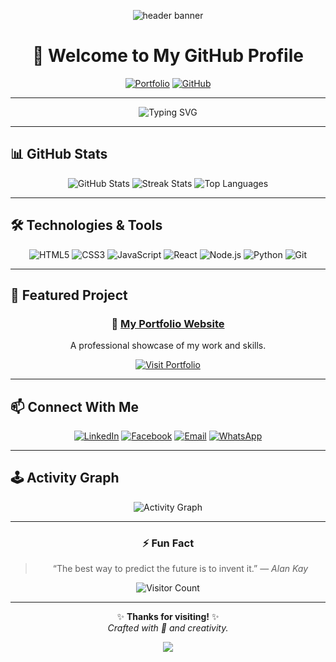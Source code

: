 <!-- ✨ HEADER SECTION -->
<p align="center">
  <img src="https://capsule-render.vercel.app/api?type=waving&color=0:00bcd4,100:2196f3&height=200&section=header&text=Welcome%20to%20My%20GitHub!&fontSize=35&fontColor=ffffff&animation=fadeIn" alt="header banner"/>
</p>

<div align="center">

# 🚀 Welcome to My GitHub Profile

[![Portfolio](https://img.shields.io/badge/🌐-Portfolio-00bcd4?style=for-the-badge)](https://ethesonx082531.github.io/MyPortFolio/)
[![GitHub](https://img.shields.io/badge/GitHub-Profile-24292f?style=for-the-badge&logo=github)](https://github.com/FtZ0de0hZirwfmj1w)

---

![Typing SVG](https://readme-typing-svg.herokuapp.com/?font=Fira+Code&size=25&duration=4000&pause=1000&color=00BCD4&center=true&vCenter=true&width=600&lines=Hello+World!+👋;I'm+a+Passionate+Developer;Building+Cool+Projects;Exploring+New+Technologies)

</div>

---

## 📊 GitHub Stats

<div align="center">

![GitHub Stats](https://github-readme-stats.vercel.app/api?username=FtZ0de0hZirwfmj1w&show_icons=true&theme=react&hide_border=true&border_radius=10)
![Streak Stats](https://github-readme-streak-stats.herokuapp.com/?user=FtZ0de0hZirwfmj1w&theme=react&hide_border=true&border_radius=10)
![Top Languages](https://github-readme-stats.vercel.app/api/top-langs/?username=FtZ0de0hZirwfmj1w&layout=compact&theme=react&hide_border=true&border_radius=10)

</div>

---

## 🛠️ Technologies & Tools

<div align="center">

![HTML5](https://img.shields.io/badge/HTML5-E34F26?style=for-the-badge&logo=html5&logoColor=white)
![CSS3](https://img.shields.io/badge/CSS3-1572B6?style=for-the-badge&logo=css3&logoColor=white)
![JavaScript](https://img.shields.io/badge/JavaScript-F7DF1E?style=for-the-badge&logo=javascript&logoColor=000)
![React](https://img.shields.io/badge/React-20232A?style=for-the-badge&logo=react&logoColor=61DAFB)
![Node.js](https://img.shields.io/badge/Node.js-339933?style=for-the-badge&logo=nodedotjs&logoColor=white)
![Python](https://img.shields.io/badge/Python-3776AB?style=for-the-badge&logo=python&logoColor=white)
![Git](https://img.shields.io/badge/Git-F05032?style=for-the-badge&logo=git&logoColor=white)

</div>

---

## 🌟 Featured Project

<div align="center">

### 🎯 [My Portfolio Website](https://ethesonx082531.github.io/MyPortFolio/)
A professional showcase of my work and skills.

[![Visit Portfolio](https://img.shields.io/badge/🚀-Visit_Portfolio-00bcd4?style=for-the-badge)](https://ethesonx082531.github.io/MyPortFolio/)

</div>

---

## 📫 Connect With Me

<div align="center">

[![LinkedIn](https://img.shields.io/badge/LinkedIn-0A66C2?style=for-the-badge&logo=linkedin&logoColor=white)](https://linkedin.com/in/yourprofile)
[![Facebook](https://img.shields.io/badge/Facebook-1877F2?style=for-the-badge&logo=facebook&logoColor=white)](https://facebook.com/)
[![Email](https://img.shields.io/badge/Email-D14836?style=for-the-badge&logo=gmail&logoColor=white)](mailto:your.email@example.com)
[![WhatsApp](https://img.shields.io/badge/WhatsApp-25D366?style=for-the-badge&logo=whatsapp&logoColor=white)](https://wa.me/01777973215)

</div>

---

## 🕹️ Activity Graph

<div align="center">

![Activity Graph](https://github-readme-activity-graph.vercel.app/graph?username=FtZ0de0hZirwfmj1w&theme=react-dark&hide_border=true&area=true)

</div>

---

<div align="center">

### ⚡ Fun Fact
> “The best way to predict the future is to invent it.” — *Alan Kay*

![Visitor Count](https://komarev.com/ghpvc/?username=FtZ0de0hZirwfmj1w&color=00bcd4&style=flat-square)

---

✨ **Thanks for visiting!** ✨  
*Crafted with 💙 and creativity.*

<p align="center">
  <img src="https://capsule-render.vercel.app/api?type=waving&color=0:2196f3,100:00bcd4&height=120&section=footer"/>
</p>

</div>
